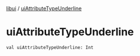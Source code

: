 [libui](index.md) / [uiAttributeTypeUnderline](./ui-attribute-type-underline.md)

# uiAttributeTypeUnderline

`val uiAttributeTypeUnderline: Int`